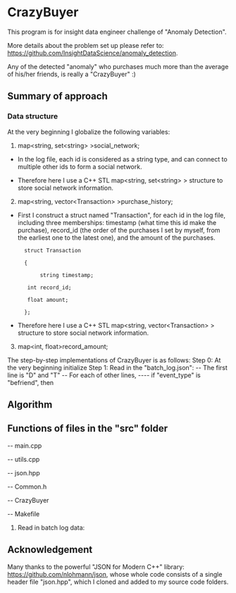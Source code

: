 # CrazyBuyer

This program is for insight data engineer challenge of "Anomaly Detection".

More details about the problem set up please refer to: https://github.com/InsightDataScience/anomaly_detection.

Any of the detected "anomaly" who purchases much more than the average of his/her friends, is really a "CrazyBuyer" :)

## Summary of approach
### Data structure
At the very beginning I globalize the following variables:

1. map<string, set\<string\> >social_network;

- In the log file, each id is considered as a string type, and can connect to multiple other ids to form a social network.

- Therefore here I use a C++ STL map<string, set\<string\> > structure to store social network information.

2. map<string, vector\<Transaction\> >purchase_history;

- First I construct a struct named "Transaction", for each id in the log file, including three memberships: timestamp (what time this id make the purchase), record_id (the order of the purchases I set by myself, from the earliest one to the latest one), and the amount of the purchases.

        struct Transaction
     
        {
  
             string timestamp;
	
	     int record_id;
	
	     float amount;
	
        };

- Therefore here I use a C++ STL map<string, vector\<Transaction\> > structure to store social network information.


3. map<int, float>record_amount;


The step-by-step implementations of CrazyBuyer is as follows:
Step 0: At the very beginning initialize
Step 1: Read in the "batch_log.json":
-- The first line is "D" and "T"
-- For each of other lines,
---- if "event_type" is "befriend", then 

## Algorithm



## Functions of files in the "src" folder

-- main.cpp

-- utils.cpp

-- json.hpp

-- Common.h

-- CrazyBuyer

-- Makefile


1. Read in batch log data:





## Acknowledgement

Many thanks to the powerful "JSON for Modern C++" library: https://github.com/nlohmann/json, whose whole code consists of a single header file "json.hpp", which I cloned and added to my source code folders.
